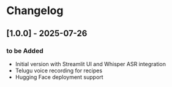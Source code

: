 # Changelog

## [1.0.0] - 2025-07-26
### to be Added
- Initial version with Streamlit UI and Whisper ASR integration
- Telugu voice recording for recipes
- Hugging Face deployment support
